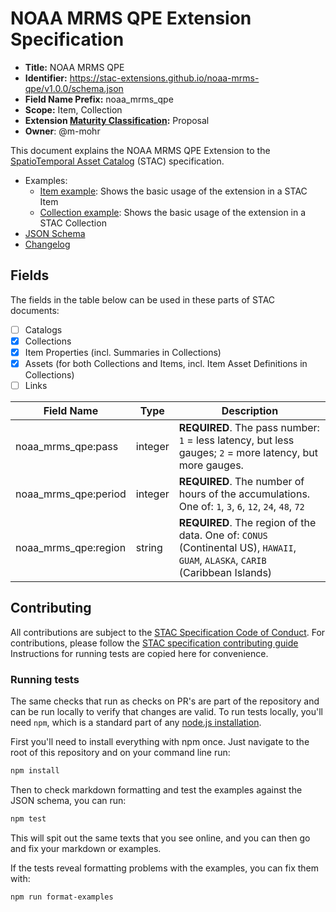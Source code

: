 # NOAA MRMS QPE Extension Specification

- **Title:** NOAA MRMS QPE
- **Identifier:** <https://stac-extensions.github.io/noaa-mrms-qpe/v1.0.0/schema.json>
- **Field Name Prefix:** noaa_mrms_qpe
- **Scope:** Item, Collection
- **Extension [Maturity Classification](https://github.com/radiantearth/stac-spec/tree/master/extensions/README.md#extension-maturity):** Proposal
- **Owner**: @m-mohr

This document explains the NOAA MRMS QPE Extension to the
[SpatioTemporal Asset Catalog](https://github.com/radiantearth/stac-spec) (STAC) specification.

- Examples:
  - [Item example](examples/item.json): Shows the basic usage of the extension in a STAC Item
  - [Collection example](examples/collection.json): Shows the basic usage of the extension in a STAC Collection
- [JSON Schema](json-schema/schema.json)
- [Changelog](./CHANGELOG.md)

## Fields

The fields in the table below can be used in these parts of STAC documents:
- [ ] Catalogs
- [x] Collections
- [x] Item Properties (incl. Summaries in Collections)
- [x] Assets (for both Collections and Items, incl. Item Asset Definitions in Collections)
- [ ] Links

| Field Name           | Type    | Description |
| -------------------- | ------- | ----------- |
| noaa_mrms_qpe:pass   | integer | **REQUIRED**. The pass number: `1` = less latency, but less gauges; `2` = more latency, but more gauges. |
| noaa_mrms_qpe:period | integer | **REQUIRED**. The number of hours of the accumulations. One of: `1`, `3`, `6`, `12`, `24`, `48`, `72` |
| noaa_mrms_qpe:region | string  | **REQUIRED**. The region of the data. One of: `CONUS` (Continental US), `HAWAII`, `GUAM`, `ALASKA`, `CARIB` (Caribbean Islands) |

## Contributing

All contributions are subject to the
[STAC Specification Code of Conduct](https://github.com/radiantearth/stac-spec/blob/master/CODE_OF_CONDUCT.md).
For contributions, please follow the
[STAC specification contributing guide](https://github.com/radiantearth/stac-spec/blob/master/CONTRIBUTING.md) Instructions
for running tests are copied here for convenience.

### Running tests

The same checks that run as checks on PR's are part of the repository and can be run locally to verify that changes are valid. 
To run tests locally, you'll need `npm`, which is a standard part of any [node.js installation](https://nodejs.org/en/download/).

First you'll need to install everything with npm once. Just navigate to the root of this repository and on 
your command line run:
```bash
npm install
```

Then to check markdown formatting and test the examples against the JSON schema, you can run:
```bash
npm test
```

This will spit out the same texts that you see online, and you can then go and fix your markdown or examples.

If the tests reveal formatting problems with the examples, you can fix them with:
```bash
npm run format-examples
```
